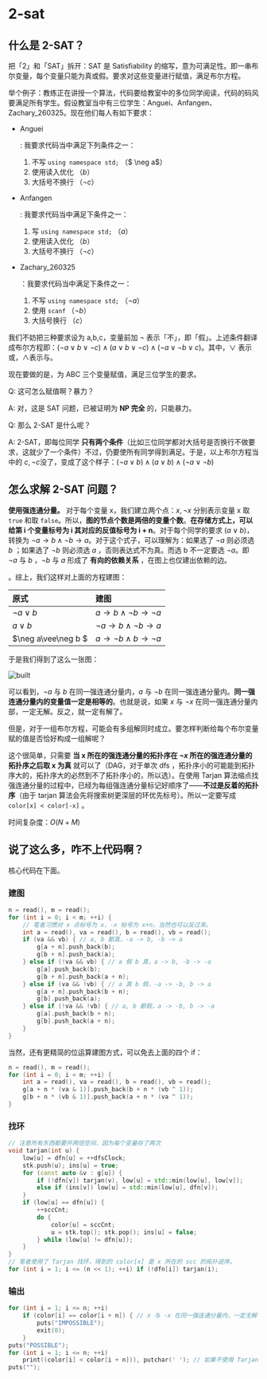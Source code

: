 # 2-sat

## 什么是 2-SAT？

把「2」和「SAT」拆开：SAT 是 Satisfiability 的缩写，意为可满足性。即一串布尔变量，每个变量只能为真或假。要求对这些变量进行赋值，满足布尔方程。

举个例子：教练正在讲授一个算法，代码要给教室中的多位同学阅读，代码的码风要满足所有学生。假设教室当中有三位学生：Anguei、Anfangen、Zachary_260325。现在他们每人有如下要求：

- Anguei

  : 我要求代码当中满足下列条件之一：

  1. 不写 `using namespace std;` （$ \neg a$​​​​​​） 
  2. 使用读入优化 （$b$​）
  3. 大括号不换行 （$\neg c$）

- Anfangen

  : 我要求代码当中满足下条件之一：

  1. 写 `using namespace std;` （$a$​）
  2. 使用读入优化 （$b$）
  3. 大括号不换行 （$\neg c$）

- Zachary_260325

  ：我要求代码当中满足下条件之一：

  1. 不写 `using namespace std;` （$\neg a$）
  2. 使用 `scanf` （$\neg b$）
  3. 大括号换行 （$c$）

我们不妨把三种要求设为 a,b,c，变量前加 $\neg$ 表示「不」，即「假」。上述条件翻译成布尔方程即：$(\neg a\vee b\vee\neg c) \wedge (a\vee b\vee\neg c) \wedge (\neg a\vee\neg b\vee c)$。其中，$\vee$​ 表示或，$\wedge$​ 表示与。

现在要做的是，为 ABC 三个变量赋值，满足三位学生的要求。

Q: 这可怎么赋值啊？暴力？

A: 对，这是 SAT 问题，已被证明为 **NP 完全** 的，只能暴力。

Q: 那么 2-SAT 是什么呢？

A: 2-SAT，即每位同学 **只有两个条件**（比如三位同学都对大括号是否换行不做要求，这就少了一个条件）不过，仍要使所有同学得到满足。于是，以上布尔方程当中的 $c,\neg c$​​ 没了，变成了这个样子：$(\neg a\vee b) \wedge (a\vee b) \wedge (\neg a\vee\neg b)$​

## 怎么求解 2-SAT 问题？

**使用强连通分量。** 对于每个变量 x，我们建立两个点：$x, \neg x$​ 分别表示变量 x 取 `true` 和取 `false`。所以，**图的节点个数是两倍的变量个数**。**在存储方式上，可以给第 i 个变量标号为 i 其对应的反值标号为 i + n**。对于每个同学的要求 $(a \vee b)$​，转换为 $\neg a\rightarrow b\wedge\neg b\rightarrow a$​​​。对于这个式子，可以理解为：如果选了 $\neg a$ 则必须选 $b$​ ；如果选了 $\neg b$ 则必须选 $a$​ ，否则表达式不为真。而选 b 不一定要选 $\neg a$。即 $\neg a$ 与 $b$ ，$\neg b$ 与 $a$​ 形成了 **有向的依赖关系** ，在图上也仅建出依赖的边。

。综上，我们这样对上面的方程建图：

| 原式                | 建图                                           |
| :------------------ | :--------------------------------------------- |
| $\neg a\vee b$      | $a\rightarrow b\wedge\neg b\rightarrow\neg a$​  |
| $a \vee b$​​          | $\neg a\rightarrow b\wedge\neg b\rightarrow a$​​ |
| $\neg a\vee\neg b $​​ | $a\rightarrow\neg b\wedge b\rightarrow\neg a$​  |

于是我们得到了这么一张图：

![built](https://s1.ax1x.com/2018/08/22/PTAjy9.png)

可以看到，$\neg a$ 与 $b$ 在同一强连通分量内，$a$ 与 $\neg b$ 在同一强连通分量内。**同一强连通分量内的变量值一定是相等的**。也就是说，如果 $x$ 与 $\neg x$ 在同一强连通分量内部，一定无解。反之，就一定有解了。

但是，对于一组布尔方程，可能会有多组解同时成立。要怎样判断给每个布尔变量赋的值是否恰好构成一组解呢？

这个很简单，只需要 **当 x 所在的强连通分量的拓扑序在 $\neg x$​ 所在的强连通分量的拓扑序之后取 x 为真** 就可以了（DAG，对于单次 dfs ，拓扑序小的可能能到拓扑序大的，拓扑序大的必然到不了拓扑序小的，所以选）。在使用 Tarjan 算法缩点找强连通分量的过程中，已经为每组强连通分量标记好顺序了——**不过是反着的拓扑序**（由于 tarjan 算法会先将搜索树更深层的环优先标号）。所以一定要写成 `color[x] < color[-x]` 。

时间复杂度：$O(N + M)$

## 说了这么多，咋不上代码啊？

核心代码在下面。

### 建图

```cpp
n = read(), m = read();
for (int i = 0; i < m; ++i) {
    // 笔者习惯对 x 点标号为 x，-x 标号为 x+n，当然也可以反过来。
    int a = read(), va = read(), b = read(), vb = read();
    if (va && vb) { // a, b 都真，-a -> b, -b -> a
        g[a + n].push_back(b);
        g[b + n].push_back(a);
    } else if (!va && vb) { // a 假 b 真，a -> b, -b -> -a
        g[a].push_back(b);
        g[b + n].push_back(a + n);
    } else if (va && !vb) { // a 真 b 假，-a -> -b, b -> a
        g[a + n].push_back(b + n);
        g[b].push_back(a);
    } else if (!va && !vb) { // a, b 都假，a -> -b, b -> -a
        g[a].push_back(b + n);
        g[b].push_back(a + n);
    }
}
```

当然，还有更精简的位运算建图方式，可以免去上面的四个 if：

```cpp
n = read(), m = read();
for (int i = 0; i < m; ++i) {
    int a = read(), va = read(), b = read(), vb = read();
    g[a + n * (va & 1)].push_back(b + n * (vb ^ 1));
    g[b + n * (vb & 1)].push_back(a + n * (va ^ 1));
}
```

### 找环

```cpp
// 注意所有东西都要开两倍空间，因为每个变量存了两次
void tarjan(int u) {
    low[u] = dfn[u] = ++dfsClock;
    stk.push(u); ins[u] = true;
    for (const auto &v : g[u]) {
        if (!dfn[v]) tarjan(v), low[u] = std::min(low[u], low[v]);
        else if (ins[v]) low[u] = std::min(low[u], dfn[v]);
    }
    if (low[u] == dfn[u]) {
        ++sccCnt;
        do {
            color[u] = sccCnt;
            u = stk.top(); stk.pop(); ins[u] = false;
        } while (low[u] != dfn[u]);
    }
}
// 笔者使用了 Tarjan 找环，得到的 color[x] 是 x 所在的 scc 的拓扑逆序。
for (int i = 1; i <= (n << 1); ++i) if (!dfn[i]) tarjan(i);
```

### 输出

```cpp
for (int i = 1; i <= n; ++i)
    if (color[i] == color[i + n]) { // x 与 -x 在同一强连通分量内，一定无解
        puts("IMPOSSIBLE");
        exit(0);
    }
puts("POSSIBLE");
for (int i = 1; i <= n; ++i)
    print((color[i] < color[i + n])), putchar(' '); // 如果不使用 Tarjan 找环，请改成大于号
puts("");
```

